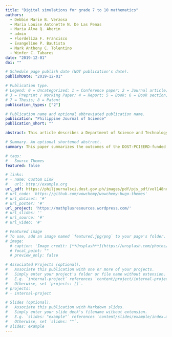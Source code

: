 ```yaml
---
title: "Digital simulations for grade 7 to 10 mathematics"
authors:
  - Debbie Marie B. Verzosa
  - Maria Louise Antonette N. De Las Penas
  - Maria Alva Q. Aberin
  - admin
  - Flordeliza F. Francisco
  - Evangeline P. Bautista
  - Mark Anthony C. Tolentino
  - Winfer C. Tabares
date: "2019-12-01"
doi: ""

# Schedule page publish date (NOT publication's date).
publishDate: "2019-12-01"

# Publication type.
# Legend: 0 = Uncategorized; 1 = Conference paper; 2 = Journal article;
# 3 = Preprint / Working Paper; 4 = Report; 5 = Book; 6 = Book section;
# 7 = Thesis; 8 = Patent
publication_types: ["2"]

# Publication name and optional abbreviated publication name.
publication: "Philippine Journal of Science"
publication_short: ""

abstract: This article describes a Department of Science and Technology – Philippine Council for Industry, Energy and Emerging Technology (DOST-PCIEERD) project aimed to facilitate the implementation of the mathematical objectives raised by the Department of Education’s (DepEd) K to 12 program in the Philippines through the use of innovative digital technologies. In particular, a selection of application software (“apps”) were created for Grade 7 to 10 mathematics that covered topics indicated in the five strands outlined in the K to 12 program – namely (1) number, (2) geometry, (3) measurement, (4) patterns and algebra, and (5) statistics and probability. The design of the apps was informed by an amalgamated framework of the Cognitive Theory of Multimedia Learning (Mayer 2005) and Mathematical Theories of Representation (Goldin 1998). The design was informed by how students learn and how students learn mathematics. The project also aimed to design manipulable software that allows learners to construct and grapple with their mental representations of mathematical concepts. This paper describes a selection of the apps designed by the project and how their features were informed by the theoretical framework. It also presents results from pilot studies that demonstrate the apps’ potential to increase performance, facilitate conceptual development, and increase learners’ engagement.

# Summary. An optional shortened abstract.
summary: This paper summarizes the outcomes of the DOST-PCIEERD-funded project titled "Development of Interactive Software and Teaching Guides for Grade 7 to 10 Mathematics".

# tags:
# - Source Themes
featured: false

# links:
# - name: Custom Link
#   url: http://example.org
url_pdf: https://philjournalsci.dost.gov.ph/images/pdf/pjs_pdf/vol148no4/digital_simulation_for_grade_7_to_10_mathematics_.pdf
# url_code: 'https://github.com/wowchemy/wowchemy-hugo-themes'
# url_dataset: '#'
# url_poster: '#'
url_project: 'https://mathplusresources.wordpress.com/'
# url_slides: ''
# url_source: '#'
# url_video: '#'

# Featured image
# To use, add an image named `featured.jpg/png` to your page's folder. 
# image:
  # caption: 'Image credit: [**Unsplash**](https://unsplash.com/photos/s9CC2SKySJM)'
  # focal_point: ""
  # preview_only: false

# Associated Projects (optional).
#   Associate this publication with one or more of your projects.
#   Simply enter your project's folder or file name without extension.
#   E.g. `internal-project` references `content/project/internal-project/index.md`.
#   Otherwise, set `projects: []`.
# projects:
# - internal-project

# Slides (optional).
#   Associate this publication with Markdown slides.
#   Simply enter your slide deck's filename without extension.
#   E.g. `slides: "example"` references `content/slides/example/index.md`.
#   Otherwise, set `slides: ""`.
# slides: example
---
```

